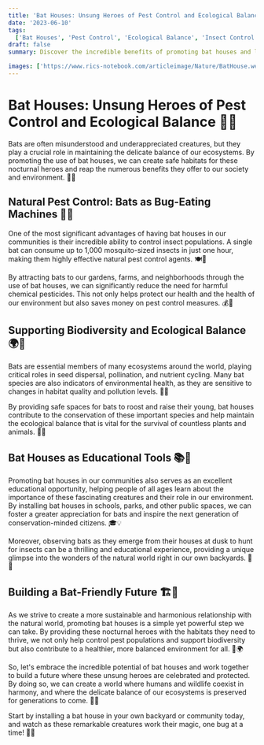 ```yaml
---
title: 'Bat Houses: Unsung Heroes of Pest Control and Ecological Balance 🦇🏡'
date: '2023-06-10'
tags:
  ['Bat Houses', 'Pest Control', 'Ecological Balance', 'Insect Control', 'Biodiversity', 'Conservation']
draft: false 
summary: Discover the incredible benefits of promoting bat houses and learn how these nocturnal heroes help maintain ecological balance, control pest populations, and support a healthier environment for all.

images: ['https://www.rics-notebook.com/articleimage/Nature/BatHouse.webp']
---
```


# Bat Houses: Unsung Heroes of Pest Control and Ecological Balance 🦇🏡

Bats are often misunderstood and underappreciated creatures, but they play a crucial role in maintaining the delicate balance of our ecosystems. By promoting the use of bat houses, we can create safe habitats for these nocturnal heroes and reap the numerous benefits they offer to our society and environment. 🌿🌙

## Natural Pest Control: Bats as Bug-Eating Machines 🦟🦇

One of the most significant advantages of having bat houses in our communities is their incredible ability to control insect populations. A single bat can consume up to 1,000 mosquito-sized insects in just one hour, making them highly effective natural pest control agents. 🍽️🦟

By attracting bats to our gardens, farms, and neighborhoods through the use of bat houses, we can significantly reduce the need for harmful chemical pesticides. This not only helps protect our health and the health of our environment but also saves money on pest control measures. 💰🌿

## Supporting Biodiversity and Ecological Balance 🌍🦇

Bats are essential members of many ecosystems around the world, playing critical roles in seed dispersal, pollination, and nutrient cycling. Many bat species are also indicators of environmental health, as they are sensitive to changes in habitat quality and pollution levels. 🌸🍃

By providing safe spaces for bats to roost and raise their young, bat houses contribute to the conservation of these important species and help maintain the ecological balance that is vital for the survival of countless plants and animals. 🌳🐾

## Bat Houses as Educational Tools 📚🦇

Promoting bat houses in our communities also serves as an excellent educational opportunity, helping people of all ages learn about the importance of these fascinating creatures and their role in our environment. By installing bat houses in schools, parks, and other public spaces, we can foster a greater appreciation for bats and inspire the next generation of conservation-minded citizens. 🎓💡

Moreover, observing bats as they emerge from their houses at dusk to hunt for insects can be a thrilling and educational experience, providing a unique glimpse into the wonders of the natural world right in our own backyards. 🌇🔭

## Building a Bat-Friendly Future 🏗️🦇

As we strive to create a more sustainable and harmonious relationship with the natural world, promoting bat houses is a simple yet powerful step we can take. By providing these nocturnal heroes with the habitats they need to thrive, we not only help control pest populations and support biodiversity but also contribute to a healthier, more balanced environment for all. 💚🌍

So, let's embrace the incredible potential of bat houses and work together to build a future where these unsung heroes are celebrated and protected. By doing so, we can create a world where humans and wildlife coexist in harmony, and where the delicate balance of our ecosystems is preserved for generations to come. 🤝🦇

Start by installing a bat house in your own backyard or community today, and watch as these remarkable creatures work their magic, one bug at a time! 🏡🌙
